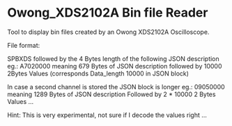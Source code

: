 # Owong_XDS2102A Bin file Reader

Tool to display bin files created by an Owong XDS2102A Oscilloscope.

File format:

SPBXDS followed by the 4 Bytes length of the following JSON description  
eg.: A7020000 meaning 679 Bytes of JSON description
followed by 10000 2Bytes Values (corresponds Data_length 10000 in JSON block)

In case a second channel is stored the JSON block is longer
eg.: 09050000 meaning 1289 Bytes of JSON description
Followed by 2 * 10000 2 Bytes Values ...

Hint: This is very experimental, not sure if I decode the values right ...


